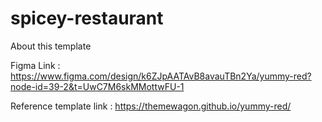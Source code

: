 # spicey-restaurant

About this template

Figma Link : https://www.figma.com/design/k6ZJpAATAvB8avauTBn2Ya/yummy-red?node-id=39-2&t=UwC7M6skMMottwFU-1

Reference template link : https://themewagon.github.io/yummy-red/